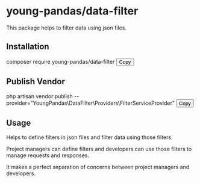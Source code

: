 # young-pandas/data-filter

This package helps to filter data using json files.

## Installation

composer require young-pandas/data-filter
<button onclick="copyToClipboard('composer require young-pandas/data-filter')"> Copy</button>

## Publish Vendor

php artisan vendor:publish --provider="YoungPandas\DataFilter\Providers\FilterServiceProvider"
<button onclick="copyToClipboard('php artisan vendor:publish --provider=&quot;YoungPandas\\DataFilter\\Providers\\FilterServiceProvider&quot;')"> Copy</button>

## Usage

Helps to define filters in json files and filter data using those filters.

Project managers can define filters and developers can use those filters to manage requests and responses.

It makes a perfect separation of concerns between project managers and developers.

<script>
function copyToClipboard(text) {
    const textarea = document.createElement('textarea');
    textarea.value = text;
    document.body.appendChild(textarea);
    textarea.select();
    document.execCommand('copy');
    document.body.removeChild(textarea);
    alert('Command copied to clipboard!');
}
</script>
